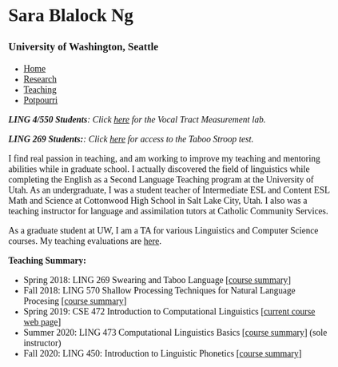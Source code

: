 <!DOCTYPE html>
<html>
<head>
<style>
body {
    font-size: 18px;
    font-family: "Verdana";	
    text-align: left;	
    padding: 25px;
}

h1 {
    text-align: center;
}	

h3 {
    text-align: center;
}

ul#menu {
    list-style-type: none;
    margin: 0;
    padding: 0;
    overflow: hidden;
    background-color: #333;
    position: -webkit-sticky; /* Safari */
    position: sticky;
    top: 0;
}

li#menu {
    float: left;
}

li#menu a {
    display: block;
    color: white;
    text-align: center;
    padding: 14px 16px;
    text-decoration: none;
}

li#menu a:hover {
    background-color: #111;
}

.active {
    background-color: #aa00ff;
}


</style>
</head>
<body>

<div class="header">
  <h1>Sara Blalock Ng</h1>
  <h3>University of Washington, Seattle</h3>
</div>

<ul id="menu">
  <li id="menu"><a href="index.html">Home</a></li>
  <li id="menu"><a href="research.html">Research</a></li>
  <li id="menu"><a class="active" href="teaching.html">Teaching</a></li>
  <li id="menu"><a href="potpourri.html">Potpourri</a></li>
</ul>
<p><em><strong>LING 4/550 Students</strong>: Click <a href="http://staff.washington.edu/sbng/teaching/vtl/index.html" target="_blank">here</a> for the Vocal Tract Measurement lab.</em></p><p><em><strong>LING 269 Students:</strong>:  Click <a href="http://staff.washington.edu/sbng/teaching/stroop.html" target="_blank">here</a> for access to the Taboo Stroop test.</em></p>
<p>
<!--Teaching is my first love, and I came to linguistics through the English as a Second Language (ESL) Teaching program at the University of Utah.-->I find real passion in teaching, and am working to improve my teaching and mentoring abilities while in graduate school.  I actually discovered the field of linguistics while completing the English as a Second Language Teaching program at the University of Utah.  As an undergraduate, I was a student teacher of Intermediate ESL and Content ESL Math and Science at Cottonwood High School in Salt Lake City, Utah.  I also was a teaching instructor for language and assimilation tutors at Catholic Community Services.
</p><p>
As a graduate student at UW, I am a TA for various Linguistics and Computer Science courses.  My teaching evaluations are <a href="docs/teaching_evals.pdf" target="_blank">here</a>.  <!--I also have <a href="docs/teaching_goals.html">ongoing goals for improving student outcomes</a>.-->
</p><p><strong>
Teaching Summary:</strong>
<ul>
<li>Spring 2018:  LING 269 Swearing and Taboo Language [<a href="https://myplan.uw.edu/course/#/courses/LING269" target="_blank">course summary</a>]</li>
<li>Fall 2018:  LING 570 Shallow Processing Techniques for Natural Language Procesing [<a href="https://myplan.uw.edu/course/#/courses/LING570" target="_blank">course summary</a>]</li>
<li>Spring 2019:  CSE 472 Introduction to Computational Linguistics [<a href="http://courses.washington.edu/ling472/" target="_blank">current course web page</a><!--, <a href="https://canvas.uw.edu/courses/1272914" target="_blank">Canvas (student access only)</a>-->]</li>
<li>Summer 2020:  LING 473 Computational Linguistics Basics [<a href="https://myplan.uw.edu/course/#/courses/LING473" target="_blank">course summary</a>] (sole instructor)</li>
<li>Fall 2020:  LING 450:  Introduction to Linguistic Phonetics [<a href="https://myplan.uw.edu/course/#/courses/LING450" target="_blank">course summary</a>]</li>
</ul> 
</p>
</body>
</html>

